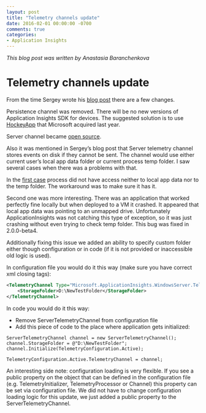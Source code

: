```yaml
---
layout: post
title: "Telemetry channels update"
date: 2016-02-01 00:00:00 -0700
comments: true
categories:
- Application Insights
---
```

*This blog post was written by Anastasia Baranchenkova*

# Telemetry channels update #

From the time Sergey wrote his [blog post](http://apmtips.com/blog/2015/09/03/more-telemetry-channels/) there are a few changes.

Persistence channel was removed. There will be no new versions of Application Insights SDK for devices. The suggested solution is to use [HockeyApp](http://hockeyapp.net/features/) that Microsoft acquired last year.

Server channel became [open source](https://github.com/Microsoft/ApplicationInsights-dotnet/tree/master/src/TelemetryChannels/ServerTelemetryChannel). 

Also it was mentioned in Sergey’s blog post that Server telemetry channel  stores events on disk if they cannot be sent. The channel would use either current user’s local app data folder or current process temp folder. 
I saw several cases when there was a problems with that.
 
In the [first case](http://stackoverflow.com/questions/34106876/application-insights-no-data-for-dependency-calls/34171132#comment56090477_34171132 ) process did not have access neither to local app data nor to the temp folder. The workaround was to make sure it has it.

Second one was more interesting. There was an application that worked perfectly fine locally but when deployed to a VM it crashed. It appeared that local app data was pointing to an unmapped drive. Unfortunately ApplicationInsights was not catching this type of exception, so it was just crashing without even trying to check temp folder. This bug was fixed in 2.0.0-beta4. 

Additionally fixing this issue we added an ability to specify custom folder either though configuration or in code (if it is not provided or inaccessible old logic is used).

In configuration file you would do it this way (make sure you have correct xml closing tags):

```xml
<TelemetryChannel Type="Microsoft.ApplicationInsights.WindowsServer.TelemetryChannel.ServerTelemetryChannel, Microsoft.AI.ServerTelemetryChannel">
    <StorageFolder>D:\NewTestFolder</StorageFolder>
</TelemetryChannel>
```

In code you would do it this way:

-	Remove ServerTelemetryChannel from configuration file
-	Add this piece of code to the place where application gets initialized:

```
ServerTelemetryChannel channel = new ServerTelemetryChannel();
channel.StorageFolder = @"D:\NewTestFolder";            
channel.Initialize(TelemetryConfiguration.Active);

TelemetryConfiguration.Active.TelemetryChannel = channel;
```

An interesting side note: configuration loading is very flexible. If you see a public property on the object that can be defined in the configuration file (e.g. TelemetryInitializer, TelemetryProcessor or Channel) this property can be set via configuration file. We did not have to change configuration loading logic for this update, we just added a public property to the ServerTelemetryChannel.









